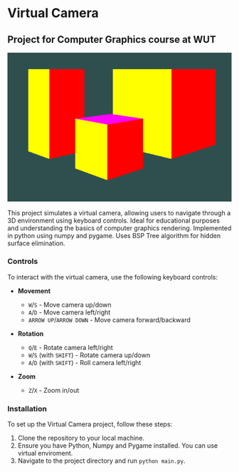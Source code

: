 # Virtual Camera
## Project for Computer Graphics course at WUT
![](img/screenshot.png "ScreenShot")

This project simulates a virtual camera, allowing users to navigate through a 3D environment using keyboard controls. Ideal for educational purposes and understanding the basics of computer graphics rendering. Implemented in python using numpy and pygame. Uses BSP Tree algorithm for hidden surface elimination.

### Controls
To interact with the virtual camera, use the following keyboard controls:

- **Movement**
  - `W`/`S` - Move camera up/down
  - `A`/`D` - Move camera left/right
  - `ARROW UP`/`ARROW DOWN` - Move camera forward/backward

- **Rotation**
  - `Q`/`E` - Rotate camera left/right
  - `W`/`S` (with `SHIFT`) - Rotate camera up/down
  - `A`/`D` (with `SHIFT`) - Roll camera left/right
- **Zoom**
  - `Z`/`X` - Zoom in/out
  

### Installation
To set up the Virtual Camera project, follow these steps:

1. Clone the repository to your local machine.
2. Ensure you have Python, Numpy and Pygame installed. You can use virtual enviroment.
3. Navigate to the project directory and run `python main.py`.


